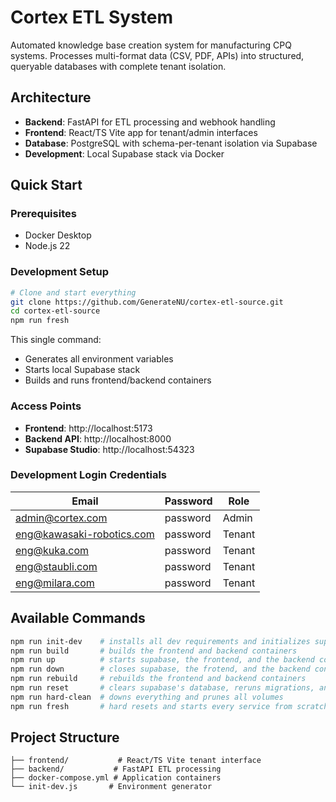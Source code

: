 # Cortex ETL System

Automated knowledge base creation system for manufacturing CPQ systems. Processes multi-format data (CSV, PDF, APIs) into structured, queryable databases with complete tenant isolation.

## Architecture

- **Backend**: FastAPI for ETL processing and webhook handling
- **Frontend**: React/TS Vite app for tenant/admin interfaces
- **Database**: PostgreSQL with schema-per-tenant isolation via Supabase
- **Development**: Local Supabase stack via Docker

## Quick Start

### Prerequisites

- Docker Desktop
- Node.js 22

### Development Setup

```bash
# Clone and start everything
git clone https://github.com/GenerateNU/cortex-etl-source.git
cd cortex-etl-source
npm run fresh
```

This single command:

- Generates all environment variables
- Starts local Supabase stack
- Builds and runs frontend/backend containers

### Access Points

- **Frontend**: http://localhost:5173
- **Backend API**: http://localhost:8000
- **Supabase Studio**: http://localhost:54323

### Development Login Credentials

| Email                     | Password | Role   |
| ------------------------- | -------- | ------ |
| admin@cortex.com          | password | Admin  |
| eng@kawasaki-robotics.com | password | Tenant |
| eng@kuka.com              | password | Tenant |
| eng@staubli.com           | password | Tenant |
| eng@milara.com            | password | Tenant |

## Available Commands

```bash
npm run init-dev    # installs all dev requirements and initializes supabase
npm run build       # builds the frontend and backend containers
npm run up          # starts supabase, the frontend, and the backend containers
npm run down        # closes supabase, the frotend, and the backend containers
npm run rebuild     # rebuilds the frontend and backend containers
npm run reset       # clears supabase's database, reruns migrations, and reseeds
npm run hard-clean  # downs everything and prunes all volumes
npm run fresh       # hard resets and starts every service from scratch
```

## Project Structure

```
├── frontend/           # React/TS Vite tenant interface
├── backend/           # FastAPI ETL processing
├── docker-compose.yml # Application containers
└── init-dev.js       # Environment generator
```
